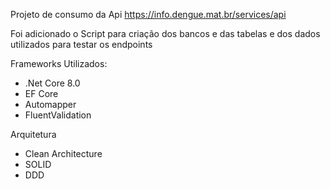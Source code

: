 Projeto de consumo da Api https://info.dengue.mat.br/services/api

Foi adicionado o Script para criação dos bancos e das tabelas e dos dados utilizados para testar os endpoints

Frameworks Utilizados:

- .Net Core 8.0
- EF Core
- Automapper
- FluentValidation

Arquitetura 
- Clean Architecture
- SOLID
- DDD
